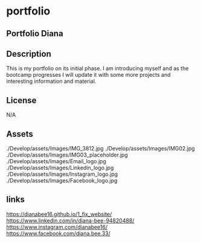 # portfolio


## Portfolio Diana


## Description
This is my portfolio on its initial phase. I am introducing myself and as the bootcamp progresses I will update it with some more projects and interesting information and material.


## License
N/A


## Assets
./Develop/assets/Images/IMG_3812.jpg
./Develop/assets/Images/IMG02.jpg
./Develop/assets/Images/IMG03_placeholder.jpg
./Develop/assets/Images/Email_logo.jpg
./Develop/assets/Images/Linkedin_logo.jpg
./Develop/assets/Images/Instagram_logo.jpg
./Develop/assets/Images/Facebook_logo.jpg


## links
https://dianabee16.github.io/1_fix_website/
https://www.linkedin.com/in/diana-bee-94820488/
https://www.instagram.com/dianabee16/
https://www.facebook.com/diana.bee.33/

